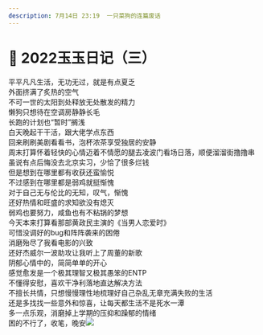 ```yaml
---
description: 7月14日 23:19  一只菜狗的连篇废话
---
```


# 🤔 2022玉玉日记（三）

平平凡凡生活，无功无过，就是有点夏乏\
外面挤满了炙热的空气\
不可一世的太阳到处释放无处散发的精力\
懒狗只想待在空调房静静长毛\
长跑的计划也“暂时”搁浅\
白天晚起干干活，跟大佬学点东西\
回来刷刷美剧看看书，泡杯浓茶享受独居的安静\
周末打算怀着轻快的心情迈着不情愿的腿去凌波门看场日落，顺便溜溜街撸撸串\
虽说有点后悔没去北京实习，少恰了很多烂钱\
但是想到在哪里都有收获还蛮愉悦\
不过感到在哪里都是弱鸡就挺惭愧\
对于自己无与伦比的无知，叹气，惭愧\
还好热情和旺盛的求知欲没有熄灭\
弱鸡也要努力，咸鱼也有不粘锅的梦想\
今天本来打算看那部黄政民主演的《当男人恋爱时》\
可惜没调好的bug和阵阵袭来的困倦\
消磨殆尽了我看电影的兴致\
还好杰威尔一波助攻让我听上了周董的新歌\
阴郁心情中的，简简单单的开心\
感觉愈发是一个极其理智又极其愚笨的ENTP\
不懂得安慰，喜欢干净利落地直达解决方法\
不擅长共情，只想慢慢理性地梳理好自己杂乱无章充满失败的生活\
还是多找找一些意外和惊喜，让每天都生活不是死水一潭\
多一点乐观，消磨掉上学期的压抑和躁郁的情绪\
困的不行了，收笔，晚安![](http://qzonestyle.gtimg.cn/qzone/em/e400832.gif)
